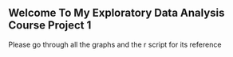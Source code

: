 ## Welcome To My Exploratory Data Analysis Course Project 1 

Please go through all the graphs and the r script for its reference 
